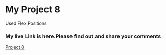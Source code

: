 # My Project 8

Used Flex,Positions

### My live Link is here.Please find out and share your comments

[Project 8](https://62fb655d78f017005bea9177--glittery-starship-444961.netlify.app/)
